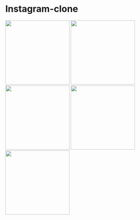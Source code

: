 # Instagram-clone


<img src="https://github.com/Kasheeram/Instagram-clone/assets/19978447/76d9b50a-652b-4186-bbb5-c7b4ff9869f6" width="200" />

<img src="https://github.com/Kasheeram/Instagram-clone/assets/19978447/d87ef09f-aa6b-4421-886a-a93f30515a1d" width="200" />

<img src="https://github.com/Kasheeram/Instagram-clone/assets/19978447/9546ab28-d8ef-4c62-a08f-566e6182ebd9" width="200" />

<img src="https://github.com/Kasheeram/Instagram-clone/assets/19978447/bfe084e9-a828-4299-b1ca-3534326f1d69" width="200" />

<img src="https://github.com/Kasheeram/Instagram-clone/assets/19978447/6209470c-33c4-4898-b98b-2d93cf177706" width="200" />
